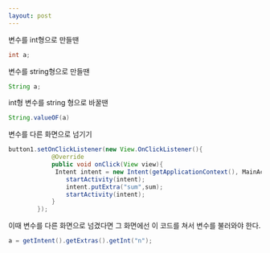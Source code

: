 ```yaml
---
layout: post
---
```


변수를 int형으로 만들땐
```java
int a;
```
변수를 string형으로 만들땐
```java
String a;
```
int형 변수를 string 형으로 바꿀땐
```java
String.valueOF(a)
```
변수를 다른 화면으로 넘기기
```java
button1.setOnClickListener(new View.OnClickListener(){
            @Override
            public void onClick(View view){
             Intent intent = new Intent(getApplicationContext(), MainActivity2.class);
                startActivity(intent);
                intent.putExtra("sum",sum);
                startActivity(intent);
            }
        });
```

이때 변수를 다른 화면으로 넘겼다면 그 화면에선 이 코드를 쳐서 변수를 불러와야 한다.
```java
a = getIntent().getExtras().getInt("n");
```